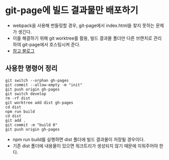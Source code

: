 # git-page에 빌드 결과물만 배포하기
- webpack을 사용해 번들링할 경우, git-page에서 index.html을 찾지 못하는 문제가 생긴다.
- 이를 해결하기 위해 git worktree를 활용, 빌드 결과물 폴더만 다른 브랜치로 관리하여 git-page에서 호스팅시켜 준다.
- [참고 블로그](https://velog.io/@bigsaigon333/gh-pages-dist-%EB%94%94%EB%A0%89%ED%86%A0%EB%A6%AC%EB%A7%8C-deploy-%ED%95%98%EA%B8%B0)
## 사용한 명령어 정리
```console
git switch --orphan gh-pages
git commit --allow-empty -m "init"
git push origin gh-pages
git switch develop
rm -rf dist
git worktree add dist gh-pages
cd dist
npm run build
cd dist
git add .
git commit -m "build 0"
git push origin gh-pages
```
- npm run build를 실행하면 dist 폴더에 빌드 결과물이 저장될 경우이다.
- 기존 dist 폴더에 내용물이 있으면 워크트리가 생성되지 않기 때문에 지워주어야 한다.